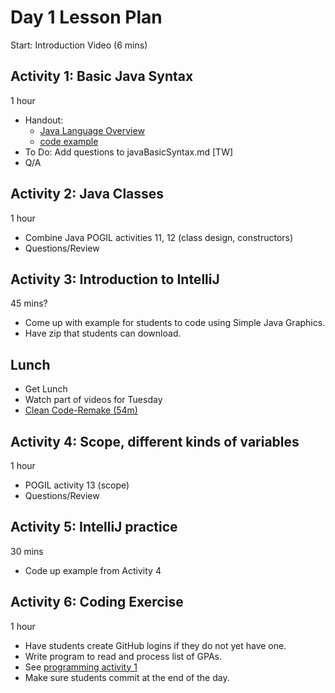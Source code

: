 # Day 1 Lesson Plan

Start: Introduction Video (6 mins)

## Activity 1: Basic Java Syntax

1 hour

- Handout:
	- [Java Language Overview](../cheatsheets/javaBasics.md)
	- [code example](../activities/javaBasicSyntax.md)
- To Do: Add questions to javaBasicSyntax.md [TW]
- Q/A

## Activity 2: Java Classes

1 hour

- Combine Java POGIL activities 11, 12 (class design, constructors)
- Questions/Review

## Activity 3: Introduction to IntelliJ

45 mins?

- Come up with example for students to code using Simple Java Graphics.
- Have zip that students can download. 

## Lunch

- Get Lunch
- Watch part of videos for Tuesday
- [Clean Code-Remake (54m)](videos/01-clean_code.md)

## Activity 4: Scope, different kinds of variables

1 hour

- POGIL activity 13 (scope)
- Questions/Review

## Activity 5: IntelliJ practice

30 mins

- Code up example from Activity 4

## Activity 6: Coding Exercise

1 hour

- Have students create GitHub logins if they do not yet have one.
- Write program to read and process list of GPAs.
- See [programming activity 1](../activities/programmingActivity1.md)
- Make sure students commit at the end of the day.
